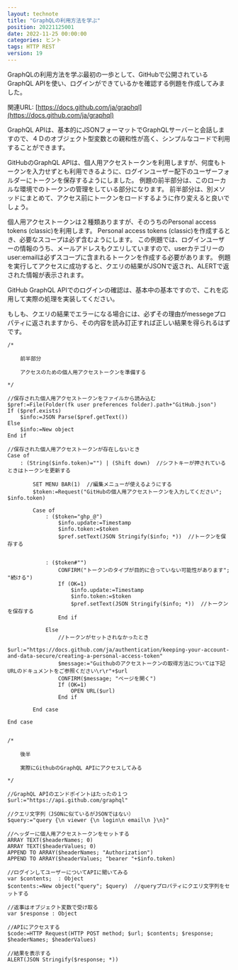 ```yaml
---
layout: technote
title: "GraphQLの利用方法を学ぶ"
position: 20221125001
date: 2022-11-25 00:00:00
categories: ヒント
tags: HTTP REST
version: 19
---
```


GraphQLの利用方法を学ぶ最初の一歩として、GitHubで公開されているGraphQL APIを使い、ログインができているかを確認する例題を作成してみました。

<!--more-->

関連URL: [https://docs.github.com/ja/graphql](https://docs.github.com/ja/graphql)

GraphQL APIは、基本的にJSONフォーマットでGraphQLサーバーと会話しますので、４Ｄのオブジェクト型変数との親和性が高く、シンプルなコードで利用することができます。

GitHubのGraphQL APIは、個人用アクセストークンを利用しますが、何度もトークンを入力せずとも利用できるように、ログインユーザー配下のユーザーフォルダーにトークンを保存するようにしました。
例題の前半部分は、このローカルな環境でのトークンの管理をしている部分になります。
前半部分は、別メソッドにまとめて、アクセス前にトークンをロードするように作り変えると良いでしょう。

個人用アクセストークンは２種類ありますが、そのうちのPersonal access tokens (classic)を利用します。
Personal access tokens (classic)を作成するとき、必要なスコープは必ず含むようにします。
この例題では、ログインユーザーの情報のうち、メールアドレスもクエリしていますので、userカテゴリーのuser:emailは必ずスコープに含まれるトークンを作成する必要があります。
例題を実行してアクセスに成功すると、クエリの結果がJSONで返され、ALERTで返された情報が表示されます。

GitHub GraphQL APIでのログインの確認は、基本中の基本ですので、これを応用して実際の処理を実装してください。

もしも、クエリの結果でエラーになる場合には、必ずその理由がmessegeプロパティに返されますから、その内容を読み訂正すれば正しい結果を得られるはずです。

```4D
/*
	
	前半部分
	
	アクセスのための個人用アクセストークンを準備する
	
*/

//保存された個人用アクセストークンをファイルから読み込む
$pref:=File(Folder(fk user preferences folder).path+"GitHub.json")
If ($pref.exists)
	$info:=JSON Parse($pref.getText())
Else 
	$info:=New object
End if 

//保存された個人用アクセストークンが存在しないとき
Case of 
	: (String($info.token)="") | (Shift down)  //シフトキーが押されているときはトークンを更新する
		
		SET MENU BAR(1)  //編集メニューが使えるようにする
		$token:=Request("GitHubの個人用アクセストークンを入力してください"; $info.token)
		
		Case of 
			: ($token="ghp_@")
				$info.update:=Timestamp
				$info.token:=$token
				$pref.setText(JSON Stringify($info; *))  //トークンを保存する
				
				
			: ($token#"")
				CONFIRM("トークンのタイプが目的に合っていない可能性があります"; "続ける")
				If (OK=1)
					$info.update:=Timestamp
					$info.token:=$token
					$pref.setText(JSON Stringify($info; *))  //トークンを保存する
				End if 
				
			Else 
				//トークンがセットされなかったとき
				$url:="https://docs.github.com/ja/authentication/keeping-your-account-and-data-secure/creating-a-personal-access-token"
				$message:="Guithubのアクセストークンの取得方法については下記URLのドキュメントをご参照ください\r\r"+$url
				CONFIRM($message; "ページを開く")
				If (OK=1)
					OPEN URL($url)
				End if 
				
		End case 
		
End case 


/*
	
	後半
	
	実際にGithubのGraphQL APIにアクセスしてみる
	
*/

//GraphQL APIのエンドポイントはたったの１つ
$url:="https://api.github.com/graphql"

//クエリ文字列（JSONに似ているがJSONではない）
$query:="query {\n viewer {\n login\n email\n }\n}"

//ヘッダーに個人用アクセストークンをセットする
ARRAY TEXT($headerNames; 0)
ARRAY TEXT($headerValues; 0)
APPEND TO ARRAY($headerNames; "Authorization")
APPEND TO ARRAY($headerValues; "bearer "+$info.token)

//ログインしてユーザーについてAPIに聞いてみる
var $contents;  : Object
$contents:=New object("query"; $query)  //queryプロパティにクエリ文字列をセットする

//返事はオブジェクト変数で受け取る
var $response : Object

//APIにアクセスする
$code:=HTTP Request(HTTP POST method; $url; $contents; $response; $headerNames; $headerValues)

//結果を表示する
ALERT(JSON Stringify($response; *))
```
